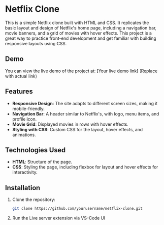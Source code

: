 # Netflix Clone

This is a simple Netflix clone built with HTML and CSS. It replicates the basic layout and design of Netflix's home page, including a navigation bar, movie banners, and a grid of movies with hover effects. This project is a great way to practice front-end development and get familiar with building responsive layouts using CSS.

## Demo

You can view the live demo of the project at: [Your live demo link] (Replace with actual link)

## Features

- **Responsive Design**: The site adapts to different screen sizes, making it mobile-friendly.
- **Navigation Bar**: A header similar to Netflix's, with logo, menu items, and profile icon.
- **Movie Grid**: Displayed movies in rows with hover effects.
- **Styling with CSS**: Custom CSS for the layout, hover effects, and animations.

## Technologies Used

- **HTML**: Structure of the page.
- **CSS**: Styling the page, including flexbox for layout and hover effects for interactivity.

## Installation

1. Clone the repository:
   ```bash
   git clone https://github.com/yourusername/netflix-clone.git

2. Run the Live server extension via VS-Code UI